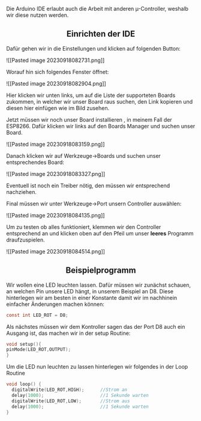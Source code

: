 Die Arduino IDE erlaubt auch die Arbeit mit anderen µ-Controller, weshalb wir diese nutzen werden.

<h2 align="center"> Einrichten der IDE </h2>

Dafür gehen wir in die Einstellungen und klicken auf folgenden Button:

![[Pasted image 20230918082731.png]]

Worauf hin sich folgendes Fenster öffnet:

![[Pasted image 20230918082904.png]]

Hier klicken wir unten links, um auf die Liste der supporteten Boards zukommen, in welcher wir unser Board raus suchen, den Link kopieren und diesen hier einfügen wie im Bild zusehen.

Jetzt müssen wir noch unser Board installieren , in meinem Fall der ESP8266. Dafür klicken wir links auf den Boards Manager und suchen unser Board.

![[Pasted image 20230918083159.png]]

Danach klicken wir auf Werkzeuge->Boards und suchen unser entsprechendes Board:

![[Pasted image 20230918083327.png]]

Eventuell ist noch ein Treiber nötig, den müssen wir entsprechend nachziehen. 

Final müssen wir unter Werkzeuge->Port unsern Controller auswählen:

![[Pasted image 20230918084135.png]]


Um zu testen ob alles funktioniert, klemmen wir den Controller entsprechend an und klicken oben auf den Pfeil um unser **leeres** Programm draufzuspielen.

![[Pasted image 20230918084514.png]]


<h2 align="center"> Beispielprogramm </h2>

Wir wollen eine LED leuchten lassen. Dafür müssen wir zunächst schauen, an welchen Pin unsere LED hängt, in unserem Beispiel an D8. Diese hinterlegen wir am besten in einer Konstante damit wir im nachhinein einfacher Änderungen machen können:

```c 
const int LED_ROT = D8;
```

Als nächstes müssen wir dem Kontroller sagen das der Port D8 auch ein Ausgang ist, das machen wir in der setup Routine:

```c
void setup(){
pinMode(LED_ROT,OUTPUT);
}
```

Um die LED nun leuchten zu lassen hinterlegen wir folgendes in der Loop Routine

```c
void loop() {
  digitalWrite(LED_ROT,HIGH);      //Strom an
  delay(1000);                     //1 Sekunde warten
  digitalWrite(LED_ROT,LOW);       //Strom aus
  delay(1000);                     //1 Sekunde warten
}
```
